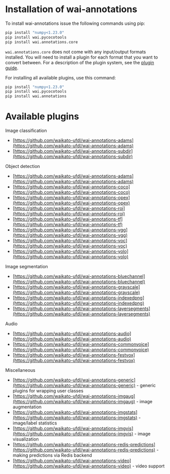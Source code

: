 # Installation of wai-annotations

To install wai-annotations issue the following commands using pip:

```bash
pip install "numpy<1.23.0"
pip install wai.pycocotools
pip install wai.annotations.core
```

`wai.annotations.core` does not come with any input/output formats installed. You will need to install a plugin for each
format that you want to convert between. For a description of the plugin system, see the [plugin guide](plugin.md).

For installing all available plugins, use this command:

```bash
pip install "numpy<1.23.0"
pip install wai.pycocotools
pip install wai.annotations
```

# Available plugins

Image classification

  * [https://github.com/waikato-ufdl/wai-annotations-adams](https://github.com/waikato-ufdl/wai-annotations-adams)
  * [https://github.com/waikato-ufdl/wai-annotations-subdir](https://github.com/waikato-ufdl/wai-annotations-subdir)

Object detection

  * [https://github.com/waikato-ufdl/wai-annotations-adams](https://github.com/waikato-ufdl/wai-annotations-adams)
  * [https://github.com/waikato-ufdl/wai-annotations-coco](https://github.com/waikato-ufdl/wai-annotations-coco)
  * [https://github.com/waikato-ufdl/wai-annotations-opex](https://github.com/waikato-ufdl/wai-annotations-opex)
  * [https://github.com/waikato-ufdl/wai-annotations-roi](https://github.com/waikato-ufdl/wai-annotations-roi)
  * [https://github.com/waikato-ufdl/wai-annotations-tf](https://github.com/waikato-ufdl/wai-annotations-tf)
  * [https://github.com/waikato-ufdl/wai-annotations-vgg](https://github.com/waikato-ufdl/wai-annotations-vgg)
  * [https://github.com/waikato-ufdl/wai-annotations-voc](https://github.com/waikato-ufdl/wai-annotations-voc)
  * [https://github.com/waikato-ufdl/wai-annotations-yolo](https://github.com/waikato-ufdl/wai-annotations-yolo)
    
Image segmentation

  * [https://github.com/waikato-ufdl/wai-annotations-bluechannel](https://github.com/waikato-ufdl/wai-annotations-bluechannel)
  * [https://github.com/waikato-ufdl/wai-annotations-grayscale](https://github.com/waikato-ufdl/wai-annotations-grayscale)
  * [https://github.com/waikato-ufdl/wai-annotations-indexedpng](https://github.com/waikato-ufdl/wai-annotations-indexedpng)
  * [https://github.com/waikato-ufdl/wai-annotations-layersegments](https://github.com/waikato-ufdl/wai-annotations-layersegments)

Audio

  * [https://github.com/waikato-ufdl/wai-annotations-audio](https://github.com/waikato-ufdl/wai-annotations-audio)
  * [https://github.com/waikato-ufdl/wai-annotations-commonvoice](https://github.com/waikato-ufdl/wai-annotations-commonvoice)
  * [https://github.com/waikato-ufdl/wai-annotations-festvox](https://github.com/waikato-ufdl/wai-annotations-festvox)

Miscellaneous

  * [https://github.com/waikato-ufdl/wai-annotations-generic](https://github.com/waikato-ufdl/wai-annotations-generic) - generic plugins for wrapping user classes
  * [https://github.com/waikato-ufdl/wai-annotations-imgaug](https://github.com/waikato-ufdl/wai-annotations-imgaug) - image augmentation
  * [https://github.com/waikato-ufdl/wai-annotations-imgstats](https://github.com/waikato-ufdl/wai-annotations-imgstats) - image/label statistics
  * [https://github.com/waikato-ufdl/wai-annotations-imgvis](https://github.com/waikato-ufdl/wai-annotations-imgvis) - image visualization
  * [https://github.com/waikato-ufdl/wai-annotations-redis-predictions](https://github.com/waikato-ufdl/wai-annotations-redis-predictions) - making predictions via Redis backend
  * [https://github.com/waikato-ufdl/wai-annotations-video](https://github.com/waikato-ufdl/wai-annotations-video) - video support
